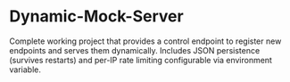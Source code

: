 # Dynamic-Mock-Server
Complete working project that provides a control endpoint to register new endpoints and serves them dynamically. Includes JSON persistence (survives restarts) and per-IP rate limiting configurable via environment variable.
